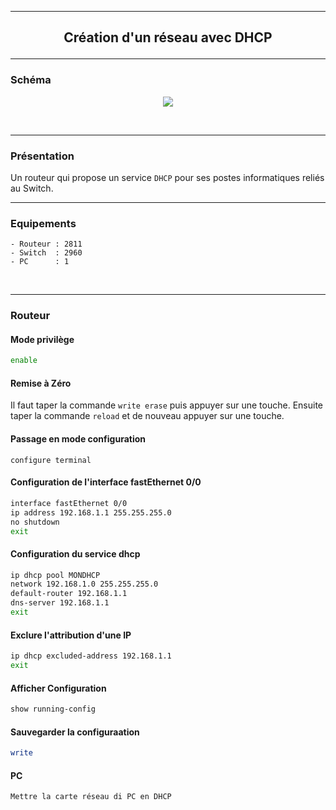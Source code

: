 ----------------------------------------------------------------------------------------------------------------------------------
## <p align='center'> Création d'un réseau avec DHCP </p>


----------------------------------------------------------------------------------------------------------------------------------
### Schéma
<p align='center'><img src='https://github.com/dexter74/Cisco/assets/35907/4ed81add-83bd-45d5-90df-6c7664c53972'> </p>
<br />


----------------------------------------------------------------------------------------------------------------------------------
### Présentation
Un routeur qui propose un service `DHCP` pour ses postes informatiques reliés au Switch. 
<br />

----------------------------------------------------------------------------------------------------------------------------------
### Equipements
```
- Routeur : 2811
- Switch  : 2960
- PC      : 1
```
<br />

----------------------------------------------------------------------------------------------------------------------------------
### Routeur
#### Mode privilège
```bash
enable
```

#### Remise à Zéro
Il faut taper la commande `write erase` puis appuyer sur une touche. Ensuite taper la commande `reload` et de nouveau appuyer sur une touche.

#### Passage en mode configuration
```
configure terminal
```

#### Configuration de l'interface fastEthernet 0/0
```bash
interface fastEthernet 0/0
ip address 192.168.1.1 255.255.255.0
no shutdown
exit
```
#### Configuration du service dhcp
```bash
ip dhcp pool MONDHCP
network 192.168.1.0 255.255.255.0
default-router 192.168.1.1
dns-server 192.168.1.1
exit
```

#### Exclure l'attribution d'une IP
```bash
ip dhcp excluded-address 192.168.1.1
exit
```

#### Afficher Configuration
```bash
show running-config
```

#### Sauvegarder la configuraation
```bash
write
```


#### PC
```
Mettre la carte réseau di PC en DHCP
```
